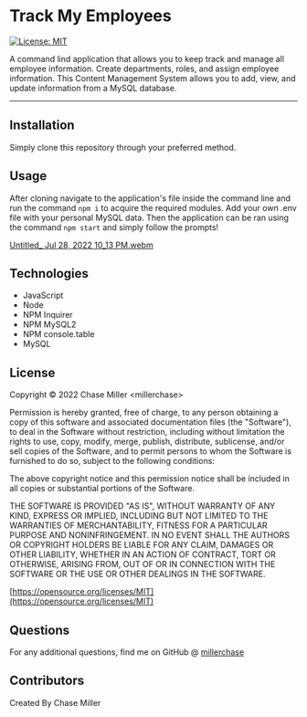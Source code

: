 # Track My Employees

[![License: MIT](https://img.shields.io/badge/License-MIT-yellow.svg)](https://opensource.org/licenses/MIT)

A command lind application that allows you to keep track and manage all employee information. Create departments, roles, and assign employee information. This Content Management System allows you to add, view, and update information from a MySQL database.

---

## Installation

Simply clone this repository through your preferred method.

## Usage

After cloning navigate to the application's file inside the command line and run the command `npm i` to acquire the required modules. Add your own .env file with your personal MySQL data. Then the application can be ran using the command `npm start` and simply follow the prompts!


[Untitled_ Jul 28, 2022 10_13 PM.webm](https://user-images.githubusercontent.com/99565080/181675813-9ac30cec-1c21-4625-a16c-5ce9a158f3bd.webm)


## Technologies

- JavaScript
- Node
- NPM Inquirer
- NPM MySQL2
- NPM console.table
- MySQL

## License

Copyright &copy; 2022 Chase Miller &lt;millerchase>

Permission is hereby granted, free of charge, to any person obtaining a copy of this software and associated documentation files (the "Software"), to deal in the Software without restriction, including without limitation the rights to use, copy, modify, merge, publish, distribute, sublicense, and/or sell copies of the Software, and to permit persons to whom the Software is furnished to do so, subject to the following conditions:

The above copyright notice and this permission notice shall be included in all copies or substantial portions of the Software.

THE SOFTWARE IS PROVIDED "AS IS", WITHOUT WARRANTY OF ANY KIND, EXPRESS OR IMPLIED, INCLUDING BUT NOT LIMITED TO THE WARRANTIES OF MERCHANTABILITY, FITNESS FOR A PARTICULAR PURPOSE AND NONINFRINGEMENT. IN NO EVENT SHALL THE AUTHORS OR COPYRIGHT HOLDERS BE LIABLE FOR ANY CLAIM, DAMAGES OR OTHER LIABILITY, WHETHER IN AN ACTION OF CONTRACT, TORT OR OTHERWISE, ARISING FROM, OUT OF OR IN CONNECTION WITH THE SOFTWARE OR THE USE OR OTHER DEALINGS IN THE SOFTWARE.

[https://opensource.org/licenses/MIT](https://opensource.org/licenses/MIT)

## Questions

For any additional questions, find me on GitHub @ [millerchase](https://github.com/millerchase)

## Contributors

Created By Chase Miller
